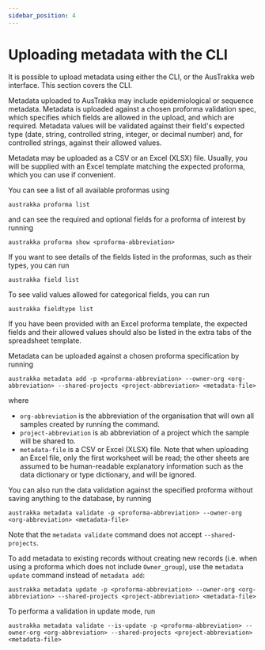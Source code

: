 ```yaml
---
sidebar_position: 4
---
```


# Uploading metadata with the CLI

It is possible to upload metadata using either the CLI, or the AusTrakka web interface. This section covers the CLI.

Metadata uploaded to AusTrakka may include epidemiological or sequence metadata. 
Metadata is uploaded against a chosen proforma validation spec, which specifies which fields are
allowed in the upload, and which are required. Metadata values will be validated against their field's 
expected type (date, string, controlled string, integer, or decimal number) and, for controlled strings, 
against their allowed values.

Metadata may be uploaded as a CSV or an Excel (XLSX) file. Usually, you will be supplied with an Excel 
template matching the expected proforma, which you can use if convenient.

You can see a list of all available proformas using 
```
austrakka proforma list
```
and can see the required and optional fields for a proforma of interest by running 
```
austrakka proforma show <proforma-abbreviation>
```

If you want to see details of the fields listed in the proformas, such as their types, you can run 
```
austrakka field list
```

To see valid values allowed for categorical fields, you can run 
```
austrakka fieldtype list
```

If you have been provided with an Excel proforma template, the expected fields and their allowed 
values should also be listed in the extra tabs of the spreadsheet template.

Metadata can be uploaded against a chosen proforma specification by running
```
austrakka metadata add -p <proforma-abbreviation> --owner-org <org-abbreviation> --shared-projects <project-abbreviation> <metadata-file>
```
where 

- `org-abbreviation` is the abbreviation of the organisation that will own all samples created by running the command.
- `project-abbreviation` is ab abbreviation of a project which the sample will be shared to.
- `metadata-file` is a CSV or Excel (XLSX) file. Note that when uploading an Excel file, only
the first worksheet will be read; the other sheets are assumed to be human-readable explanatory information
such as the data dictionary or type dictionary, and will be ignored.

You can also run the data validation against the specified proforma without saving anything to the database, 
by running
```
austrakka metadata validate -p <proforma-abbreviation> --owner-org <org-abbreviation> <metadata-file>
```

Note that the `metadata validate` command does not accept `--shared-projects`.

To add metadata to existing records without creating new records (i.e. when using a proforma which does not include `Owner_group`), use the `metadata update` command instead of `metadata add`:
```
austrakka metadata update -p <proforma-abbreviation> --owner-org <org-abbreviation> --shared-projects <project-abbreviation> <metadata-file>
```

To performa a validation in update mode, run 
```
austrakka metadata validate --is-update -p <proforma-abbreviation> --owner-org <org-abbreviation> --shared-projects <project-abbreviation> <metadata-file>
```

